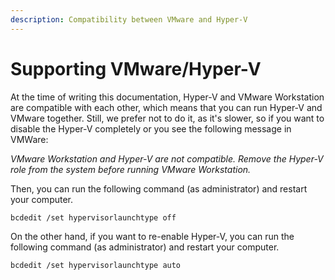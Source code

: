 ```yaml
---
description: Compatibility between VMware and Hyper-V
---
```


# Supporting VMware/Hyper-V

At the time of writing this documentation, Hyper-V and VMware Workstation are compatible with each other, which means that you can run Hyper-V and VMware together. Still, we prefer not to do it, as it's slower, so if you want to disable the Hyper-V completely or you see the following message in VMWare:

_VMware Workstation and Hyper-V are not compatible. Remove the Hyper-V role from the system before running VMware Workstation._

Then, you can run the following command \(as administrator\) and restart your computer. 

```text
bcdedit /set hypervisorlaunchtype off
```

On the other hand, if you want to re-enable Hyper-V, you can run the following command \(as administrator\) and restart your computer.

```text
bcdedit /set hypervisorlaunchtype auto
```


